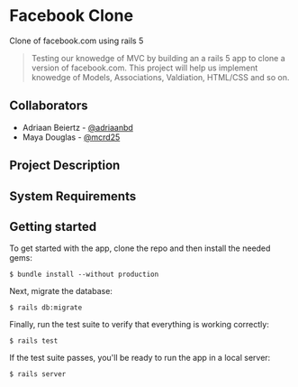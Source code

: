# Facebook Clone
Clone of facebook.com using rails 5

> Testing our knowedge of MVC by building an a rails 5 app to clone a version of facebook.com. This project will help us implement knowedge of Models, Associations, Valdiation, HTML/CSS and so on.

## Collaborators 

* Adriaan Beiertz - [@adriaanbd](https://github.com/adriaanbd)
* Maya Douglas - [@mcrd25](https://github.com/mcrd25/)

## Project Description


## System Requirements


## Getting started

To get started with the app, clone the repo and then install the needed gems:

```
$ bundle install --without production
```

Next, migrate the database:

```
$ rails db:migrate
```

Finally, run the test suite to verify that everything is working correctly:

```
$ rails test
```

If the test suite passes, you'll be ready to run the app in a local server:

```
$ rails server
```


